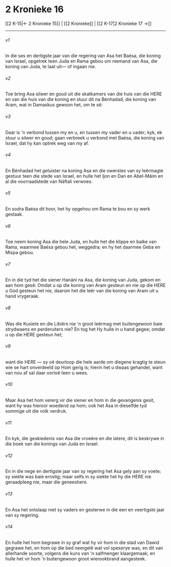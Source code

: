 # 2 Kronieke 16

[[2 K-15|← 2 Kronieke 15]] | [[2 Kronieke]] | [[2 K-17|2 Kronieke 17 →]]
***

###### v1
In die ses en dertigste jaar van die regering van Asa het Baésa, die koning van Israel, opgetrek teen Juda en Rama gebou om niemand van Asa, die koning van Juda, te laat uit— of ingaan nie. 
###### v2
Toe bring Asa silwer en goud uit die skatkamers van die huis van die HERE en van die huis van die koning en stuur dit na Bénhadad, die koning van Aram, wat in Damaskus gewoon het, om te sê: 
###### v3
Daar is 'n verbond tussen my en u, en tussen my vader en u vader; kyk, ek stuur u silwer en goud; gaan verbreek u verbond met Baésa, die koning van Israel, dat hy kan optrek weg van my af. 
###### v4
En Bénhadad het geluister na koning Asa en die owerstes van sy leërmagte gestuur teen die stede van Israel, en hulle het Ijon en Dan en Abel-Máim en al die voorraadstede van Náftali verwoes. 
###### v5
En sodra Baésa dit hoor, het hy opgehou om Rama te bou en sy werk gestaak. 
###### v6
Toe neem koning Asa die hele Juda, en hulle het die klippe en balke van Rama, waarmee Baésa gebou het, weggedra; en hy het daarmee Geba en Mispa gebou. 
###### v7
En in dié tyd het die siener Hanáni na Asa, die koning van Juda, gekom en aan hom gesê: Omdat u op die koning van Aram gesteun en nie op die HERE u God gesteun het nie, daarom het die leër van die koning van Aram uit u hand vrygeraak. 
###### v8
Was die Kusiete en die Libiërs nie 'n groot leërmag met buitengewoon baie strydwaens en perderuiters nie? En tog het Hy hulle in u hand gegee; omdat u op die HERE gesteun het; 
###### v9
want die HERE — sy oë deurloop die hele aarde om diegene kragtig te steun wie se hart onverdeeld op Hom gerig is; hierin het u dwaas gehandel, want van nou af sal daar oorloë teen u wees. 
###### v10
Maar Asa het hom vererg vir die siener en hom in die gevangenis gesit, want hy was hieroor woedend op hom; ook het Asa in dieselfde tyd sommige uit die volk verdruk. 
###### v11
En kyk, die geskiedenis van Asa die vroeëre en die latere, dit is beskrywe in die boek van die konings van Juda en Israel. 
###### v12
En in die nege en dertigste jaar van sy regering het Asa gely aan sy voete; sy siekte was baie ernstig; maar selfs in sy siekte het hy die HERE nie geraadpleeg nie, maar die geneeshere. 
###### v13
En Asa het ontslaap met sy vaders en gesterwe in die een en veertigste jaar van sy regering. 
###### v14
En hulle het hom begrawe in sy graf wat hy vir hom in die stad van Dawid gegrawe het, en hom op die bed neergelê wat vol speserye was, en dit van allerhande soorte, volgens die kuns van 'n salfmenger klaargemaak; en hulle het vir hom 'n buitengewoon groot wierookbrand aangesteek. 
